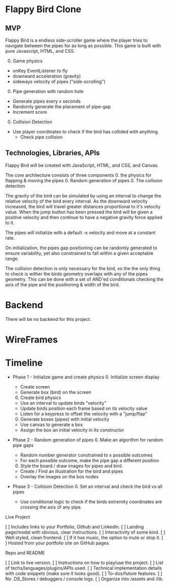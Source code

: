 # Flappy Bird Clone

## MVP

Flappy Bird is a endless side-scroller game where the player tries to navigate between the pipes for as long as possible. This game is built with pure Javascript, HTML, and CSS.

0. Game physics
  - onKey EventListener to fly
  - downward acceleration (gravity)
  - sideways velocity of pipes ("side-scrolling")

0. Pipe generation with random hole
  - Generate pipes every x seconds
  - Randomly generate the placement of pipe-gap
  - Increment score

0. Collision Detection
  - Use player coordinates to check if the bird has collided with anything.
    - Check pipe collision


## Technologies, Libraries, APIs

Flappy Bird will be created with JavaScript, HTML, and CSS, and Canvas.

The core architecture consists of three components
  0. the physics for flapping & moving the pipes
  0. Random generation of pipes
  0. The collision detection

The gravity of the bird can be simulated by using an interval to change the relative velocity of the bird every interval.  As the downward velocity increased, the bird will travel greater distances proportional to it's velocity value.  When the jump button has been pressed the bird will be given a positive velocity and then continue to have a negative gravity force applied to it.

The pipes will initialize with a default -x velocity and move at a constant rate.

On initialization, the pipes gap positioning can be randomly generated to ensure variability, yet also constrained to fall within a given acceptable range.

The collision detection is only necessary for the bird, so the the only thing to check is wither the birds geometry overlaps with any of the pipes geometry.  This can be done with a set of AND'ed conditionals checking the axis of the pipe and the positioning & width of the bird.

# Backend

There will be no backend for this project.

# WireFrames

[wireframes]: wireframes

# Timeline

* Phase 1 - Initialize game and create physics
  0. Initialize screen display
    - Create screen
    - Generate box (bird) on the screen
  0. Create bird physics
    - Use an interval to update birds "velocity"
    - Update birds position each frame based on its velocity value
    - Listen for a keypress to offset the velocity with a "jump/flap"
  0. Generate boxes (pipes) with initial velocity
    - Use canvas to generate a box
    - Assign the box an initial velocity in its constructor

* Phase 2 - Random generation of pipes
  0. Make an algorithm for random pipe gaps
    - Random number generator constrained to x possible outcomes
    - For each possible outcome, make the pipe gap a different position
  0. Style the board / draw images for pipes and bird.
    - Create / Find an illustration for the bird and pipes
    - Overlay the images on the box nodes

* Phase 3 - Collision Detection
  0. Set an interval and check the bird vs all pipes
    - Use conditional logic to check if the birds extremity coordinates are crossing the axis of any pipe.

Live Project

[ ] Includes links to your Portfolio, Github and LinkedIn.
[ ] Landing page/modal with obvious, clear instructions.
[ ] Interactivity of some kind.
[ ] Well styled, clean frontend.
[ ] If it has music, the option to mute or stop it.
[ ] Hosted from your portfolio site on GitHub pages.

Repo and README

[ ] Link to live version.
[ ] Instructions on how to play/use the project.
[ ] List of techs/languages/plugins/APIs used.
[ ] Technical implementation details with code snippets (make sure it looks good).
[ ] To-dos/future features.
[ ] No .DS_Stores / debuggers / console.logs.
[ ] Organize into /assets and /lib.
